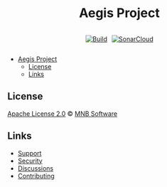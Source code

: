 <div align="center">

# Aegis Project

  <div style="display: flex; gap: 10px; justify-content: center;">

  [![Build](https://github.com/MNB-Software/Aegis/actions/workflows/build.yml/badge.svg?branch=main)](https://github.com/MNB-Software/Aegis/actions/workflows/build.yml)

  [![SonarCloud](https://github.com/MNB-Software/Aegis/actions/workflows/sonarcloud.yml/badge.svg?branch=main)](https://github.com/MNB-Software/Aegis/actions/workflows/sonarcloud.yml)

  </div>

</div>


- [Aegis Project](#aegis-project)
  - [License](#license)
  - [Links](#links)

## License

[Apache License 2.0][license] © [MNB Software][author]

## Links

* [Support][support]
* [Security][security]
* [Discussions][chat]
* [Contributing][contributing]

<!-- Definitions -->
[chat]: https://github.com/MNB-Software/Aegis/discussions

[license]: https://github.com/MNB-Software/Aegis/blob/main/LICENSE

[author]: https://mnb.software

[coc]: https://github.com/remarkjs/.github/blob/main/code-of-conduct.md

[contributing]: contributing.md

[support]: SUPPORT.md

[security]: SECURITY.md
